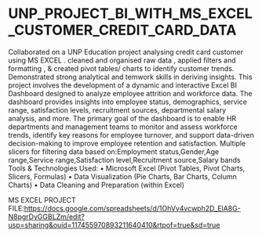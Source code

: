 # UNP_PROJECT_BI_WITH_MS_EXCEL_CUSTOMER_CREDIT_CARD_DATA
Collaborated on a UNP Education project analysing credit card customer using MS EXCEL . cleaned and organised raw data , applied filters and formatting , & created pivot tables/ charts to identify customer trends. Demonstrated strong analytical and temwork skills in deriving insights. This project involves the development of a dynamic and interactive Excel BI Dashboard designed to analyze employee attrition and workforce data. The dashboard provides insights into employee status, demographics, service range, satisfaction levels, recruitment sources, departmental salary analysis, and more. The primary goal of the dashboard is to enable HR departments and management teams to monitor and assess workforce trends, identify key reasons for employee turnover, and support data-driven decision-making to improve employee retention and satisfaction. Multiple slicers for filtering data based on:Employment status,Gender,Age range,Service range,Satisfaction level,Recruitment source,Salary bands
Tools & Technologies Used: • Microsoft Excel (Pivot Tables, Pivot Charts, Slicers, Formulas) • Data Visualization (Pie Charts, Bar Charts, Column Charts) • Data Cleaning and Preparation (within Excel)

MS EXCEL PROJECT FILE:https://docs.google.com/spreadsheets/d/1OhVv4vcwph2D_ElA8G-N8pgrDyGGBLZm/edit?usp=sharing&ouid=117455970893211640410&rtpof=true&sd=true
